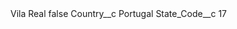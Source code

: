 <?xml version="1.0" encoding="UTF-8"?>
<CustomMetadata xmlns="http://soap.sforce.com/2006/04/metadata" xmlns:xsi="http://www.w3.org/2001/XMLSchema-instance" xmlns:xsd="http://www.w3.org/2001/XMLSchema">
    <label>Vila Real</label>
    <protected>false</protected>
    <values>
        <field>Country__c</field>
        <value xsi:type="xsd:string">Portugal</value>
    </values>
    <values>
        <field>State_Code__c</field>
        <value xsi:type="xsd:string">17</value>
    </values>
</CustomMetadata>
